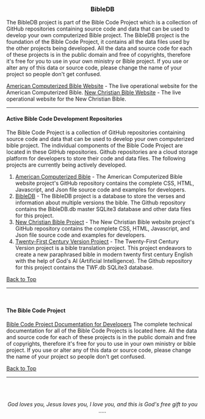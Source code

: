 <a id="top"></a>
<h3 align="center">BibleDB</h3>

The BibleDB project is part of the Bible Code Project which is a collection of GitHub repositories containing source code and data that can be used to develop your own computerized Bible project. The BibleDB project is the foundation of the Bible Code Project, it contains all the data files used by the other projects being developed. All the data and source code for each of these projects is in the public domain and free of copyrights, therefore it's free for you to use in your own ministry or Bible project. If you use or alter any of this data or source code, please change the name of your project so people don't get confused.

[American Computerized Bible Website](https://acbible.com) - The live operational website for the American Computerized Bible.
[New Christian Bible Website](https://acb-bible.github.io/NCB/) - The live operational website for the New Christian Bible.

---

#### Active Bible Code Development Repositories

The Bible Code Project is a collection of GitHub repositories containing source code and data that can be used to develop your own computerized bible project. The individual components of the Bible Code Project are located in these GitHub repositories. Github repositories are a cloud storage platform for developers to store their code and data files. The following projects are currently being actively developed.

1. [American Computerized Bible](https://github.com/ACB-Bible/Bible-Code/blob/main/ACB/ACB.md/) - The American Computerized Bible website project's GitHub repository contains the complete CSS, HTML, Javascript, and Json file source code and examples for developers.
2. [BibleDB](https://github.com/ACB-Bible/BibleDB/) - The BibleDB project is a database to store the verses and information about multiple versions the bible. The Github repository contains the BibleDB.db master SQLite3 database and other data files for this project.
3. [New Christian Bible Project](https://github.com/ACB-Bible/NCB/) - The New Christian Bible website project's GitHub repository contains the complete CSS, HTML, Javascript, and Json file source code and examples for developers.
4. [Twenty-First Century Version Project](https://github.com/ACB-Bible/TWF/) - The Twenty-First Century Version project is a bible translation project. This project endeavors to create a new paraphrased bible in modern twenty first century English with the help of God's AI (Artificial Intelligence). The Github repository for this project contains the TWF.db SQLite3 database.

[Back to Top](#top)

---

<br>
   
#### The Bible Code Project

[Bible Code Project Documentation for Developers](https://github.com/ACB-Bible/Bible-Code/)
The complete technical documentation for all of the Bible Code Projects is located here. All the data and source code for each of these projects is in the public domain and free of copyrights, therefore it's free for you to use in your own ministry or bible project. If you use or alter any of this data or source code, please change the name of your project so people don't get confused.

[Back to Top](#top)

---

<br><br>
<p align="center">
    <p align="center">
    <em>God loves you, Jesus loves you, I love you, and this is God's free gift to you .....</em>
</p>    
</p>